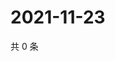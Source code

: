 # 2021-11-23

共 0 条

<!-- BEGIN WEIBO -->
<!-- 最后更新时间 Tue Nov 23 2021 02:10:25 GMT+0800 (China Standard Time) -->

<!-- END WEIBO -->
